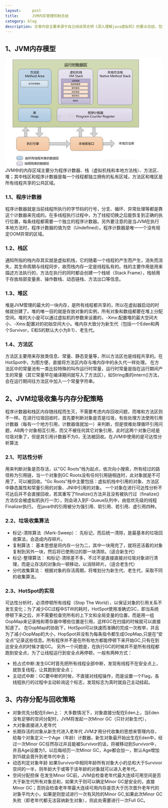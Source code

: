 ```yaml
---
layout:     post
title:      JVM内存管理机制总结
category: blog
description: 文章内容主要来源于自己阅读周志明《深入理解java虚拟机》的要点总结，包括自己的一些理解和资料查阅
---
```


## 1、JVM内存模型
![JVM内存模型图](/images/JVM/JVM内存模型图.png)
JVM中的内存区域主要分为程序计数器、栈（虚拟机栈和本地方法栈）、方法区、堆；其中栈区和程序计数器是每一个线程都独立拥有的私有区域，方法区和堆区是所有线程共享的公共区域。
### 1.1、程序计数器
程序计数器就是当前线程所执行的字节码的行号，分支、循环、异常处理等都是靠这个计数器来完成的。在多线程执行过程中，为了线程切换之后能恢复到正确的执行位置，每条线程都需要一个独立的程序计数器。另外要注意的是当JVM在执行本地方法时，程序计数器的值为空（Undefined）。程序计数器是唯一一个没有规定OOM异常的区域。
### 1.2、栈区
通知所指的栈内存其实就是虚拟机栈，它的随着一个线程的产生而产生，消失而消失，其生命周期与线程同步，故而栈内存一定是线程私有的。栈的主要作用是用来描述方法执行的，方法在执行的同时都会创建一个栈帧（Stack Frame），栈帧用于存放局部变量表、操作数栈、动态链栈、方法出口等信息。
### 1.3、堆区
堆是JVM管理的最大的一块内存，是所有线程都共享的，所以在虚拟器启动的时候就创建了。堆的唯一目的就是存放对象的实例，所有对象和数组都要在堆上分配空间。堆的大小是可以通过虚拟机的参数来设置的，-Xmx:配置堆的最大空间大小、-Xms:配置对的初始空间大小。堆内存大致分为新生代（包括一个Eden和两个Survivor，E和S的默认大小为8:1）、老生代。
### 1.4、方法区
方法区主要用来存放类信息、常量、静态变量等，所以方法区也是线程共享的。在HotSpot中，为图方便，直接将方法区内存与堆内存中的永久代一样处理。
在方法区中的常量池有一类比较特殊的叫作运行时常量，运行时常量是指在运行期间产生的常量（其它常量早在编译期间就写入了方法区），如String类的intern()方法，会在运行期间往方法区中加入一个常量字符串。
## 2、JVM垃圾收集与内存分配策略
程序计数器和栈区内存随线程而生灭，不需要考虑内存回收问题，而堆和方法区则不一样。在进行垃圾回收时，首先要判断对象是否是垃圾，有些处理方法使用引用计数器（每有一个地方引用，计数器值就加一）来判断，但是很难处理循环引用问题，AB两个对象相互引用，而又不被任何其它对象引用，此时这两个对象已经是垃圾对象了，但是其引用计数器不为0，无法被回收。在JVM中使用的是可达性分析算法
### 2.1、可达性分析
用来判断对象是否存活，以"GC Roots"栈为起点，依次向小搜索，所有经过的路径称为引用链，当一个对象到GC Roots没有任何引用链相连时，此对象就是不可用了，可以被回收。"Gc Roots"栈中主要包括：虚拟机栈中引用的对象、方法区中静态属性和常量引用的对象、JNI中引用的对象。
一个对象在进行可达性分析不可达后并不会直接回收，若其重写了finalize()方法并且没有被执行过（finalize()方法仅会被虚拟机执行一次），则会进入到F-Queue队列中，由低优先级的线程Finalizer执行。
在java中的引用被分为强引用、软引用、若引用、虚引用四种。
### 2.2、垃圾收集算法
* 标记-清除算法（Mark-Sweep）：
先标记，而后统一清除，是最基本的垃圾回收算法，会造成内存碎片。
* 复制算法：
基本思想是将内存一分为二，其中一块用完了，就将还活着的对象复制到另外一块，然后将已使用过的那一块清除。（适合新生代）
* 标记-整理算法：
和标记-清除差不多，不过不是直接直接对垃圾对象进行清理，而是让存活的对象向一顿移动，以消除碎片。（适合老生代）
* 分代收集算法：
根据对象的存活周期，将堆划分为新生代、老生代，采取不同的收集算法。
### 2.3、HotSpot的实现
可达性分析时，必须停顿所有线程（Stop The World），以保证对象的引用关系不发生变化；为了减少GC过程中STW的耗时，HotSpot使用准确式GC，即当系统停顿下来之后，并不需要检查完所有的上下文和全局变量的位置，而是用一组OopMap来记录栈和寄存器中哪些位置是引用，这样GC在扫描的时候就可以直接知道了。
在OopMap的协助下，HotSpot可以快速而准确的完成一次枚举，并且为了减小OopMap的大小，HopSpot并没有为每条指令都生成OopMap,只是在“安全点”记录这些信息。所有程序并不是在所有地方都能停顿下来开始GC,只有在到达安全点的时候才能GC。
另外一个问题是，在执行GC的时候并不是所有线程都跑到安全点，为了让线程运行到安全点再停顿，一般有两种方式：
* 抢占式中断:发生GC时首先把所有线程全部中断，发现有线程不在安全点上，就恢复线程，让其跑到安全点；
* 主动式中断：GC要中断的时候，不直接对线程操作，而是设置一个Flag，各线程执行的过程中主动轮询这个标志，发现标志为真时就自己主动挂起。
## 3、内存分配与回收策略
* 对象优先分配在Eden上：
 大多数情况下，对象直接分配在Eden上，当Eden没有足够的空间分配时，JVM将发起一次Minor GC（只针对新生代），
* 大对象直接进入老年代
* 长期存活的对象从新生代进入老年代
 JVM才用分代收集的思想来管理内存，给每个对象定义一个Age（年龄）计数器，新生对象最开始出生在Eden中，经过一次Minor GC任然存过并且能被Survivor的话，将被移动到Survivor中，并且Age设置为1，以后每经历一次Minor GC，Age都会加一，默认Age增加到15就会晋升到老年代中去；
* 动态判定对象年龄
 如果Survivor中相同年龄所有对象大小的总和大于Survivor空间的一半，则年龄大于或等于该年龄的对象就可以进入老年代。
* 空间分配担保
 在发生Minor GC前，JVM会检查老年代最大连续可用空间是否大于新生代所有对象总和，如果大于则可以确定Minor GC是安全的，直接Minor GC；否则会检查老年带最大连续可用内存是否大于历次晋升老年代的对象平均大小，如果是则尝试进行一次有风险的Minor GC,如果此次Minor GC失败（即老年代都无法容纳新生对象），则此处需要进行一次Full GC。